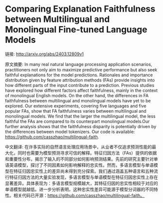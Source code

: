 # Comparing Explanation Faithfulness between Multilingual and Monolingual Fine-tuned Language Models

链接: http://arxiv.org/abs/2403.12809v1

原文摘要:
In many real natural language processing application scenarios, practitioners
not only aim to maximize predictive performance but also seek faithful
explanations for the model predictions. Rationales and importance distribution
given by feature attribution methods (FAs) provide insights into how different
parts of the input contribute to a prediction. Previous studies have explored
how different factors affect faithfulness, mainly in the context of monolingual
English models. On the other hand, the differences in FA faithfulness between
multilingual and monolingual models have yet to be explored. Our extensive
experiments, covering five languages and five popular FAs, show that FA
faithfulness varies between multilingual and monolingual models. We find that
the larger the multilingual model, the less faithful the FAs are compared to
its counterpart monolingual models.Our further analysis shows that the
faithfulness disparity is potentially driven by the differences between model
tokenizers. Our code is available:
https://github.com/casszhao/multilingual-faith.

中文翻译:
在许多实际的自然语言处理应用场景中，从业者不仅追求预测性能的最大化，同时也需要为模型预测寻求可信的解释。特征归因方法（FAs）提供的依据和重要性分布，揭示了输入的不同部分如何影响预测结果。先前的研究主要针对单语英语模型，探讨了不同因素如何影响解释的忠实性。然而，多语言模型与单语模型在特征归因忠实性上的差异尚未得到充分探索。我们通过涵盖五种语言和五种流行特征归因方法的大量实验发现，多语言模型与单语模型在特征归因忠实性上存在显著差异。具体表现为：多语言模型规模越大，其特征归因的忠实性相较于对应的单语模型就越低。进一步分析表明，这种忠实性差异可能源于模型分词器的不同特性。相关代码已开源：https://github.com/casszhao/multilingual-faith。
